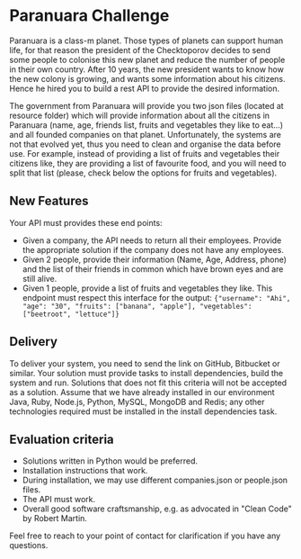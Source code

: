 # Paranuara Challenge
Paranuara is a class-m planet. Those types of planets can support human life, for that reason the president of the Checktoporov decides to send some people to colonise this new planet and
reduce the number of people in their own country. After 10 years, the new president wants to know how the new colony is growing, and wants some information about his citizens. Hence he hired you to build a rest API to provide the desired information.

The government from Paranuara will provide you two json files (located at resource folder) which will provide information about all the citizens in Paranuara (name, age, friends list, fruits and vegetables they like to eat...) and all founded companies on that planet.
Unfortunately, the systems are not that evolved yet, thus you need to clean and organise the data before use.
For example, instead of providing a list of fruits and vegetables their citizens like, they are providing a list of favourite food, and you will need to split that list (please, check below the options for fruits and vegetables).

## New Features
Your API must provides these end points:
- Given a company, the API needs to return all their employees. Provide the appropriate solution if the company does not have any employees.
- Given 2 people, provide their information (Name, Age, Address, phone) and the list of their friends in common which have brown eyes and are still alive.
- Given 1 people, provide a list of fruits and vegetables they like. This endpoint must respect this interface for the output: `{"username": "Ahi", "age": "30", "fruits": ["banana", "apple"], "vegetables": ["beetroot", "lettuce"]}`

## Delivery
To deliver your system, you need to send the link on GitHub, Bitbucket or similar. Your solution must provide tasks to install dependencies, build the system and run. Solutions that does not fit this criteria will not be accepted as a solution. Assume that we have already installed in our environment Java, Ruby, Node.js, Python, MySQL, MongoDB and Redis; any other technologies required must be installed in the install dependencies task.

## Evaluation criteria
- Solutions written in Python would be preferred.
- Installation instructions that work.
- During installation, we may use different companies.json or people.json files.
- The API must work.
- Overall good software craftsmanship, e.g. as advocated in "Clean Code" by Robert Martin.

Feel free to reach to your point of contact for clarification if you have any questions.
